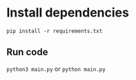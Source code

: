 # Install dependencies
```
pip install -r requirements.txt
```
## Run code
`python3 main.py` or `python main.py`